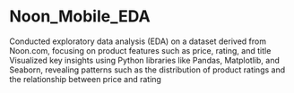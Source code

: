 # Noon_Mobile_EDA
Conducted exploratory data analysis (EDA) on a dataset derived from Noon.com, focusing on product features such as price, rating, and title Visualized key insights using Python libraries like Pandas, Matplotlib, and Seaborn, revealing patterns such as the distribution of product ratings and the relationship between price and rating
